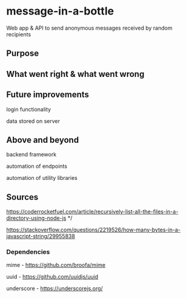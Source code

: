 # message-in-a-bottle
Web app &amp; API to send anonymous messages received by random recipients

## Purpose

## What went right &amp; what went wrong

## Future improvements

login functionality

data stored on server

## Above and beyond

backend framework

automation of endpoints

automation of utility libraries

## Sources

https://coderrocketfuel.com/article/recursively-list-all-the-files-in-a-directory-using-node-js */

https://stackoverflow.com/questions/2219526/how-many-bytes-in-a-javascript-string/29955838

### Dependencies

mime - https://github.com/broofa/mime

uuid - https://github.com/uuidjs/uuid

underscore - https://underscorejs.org/